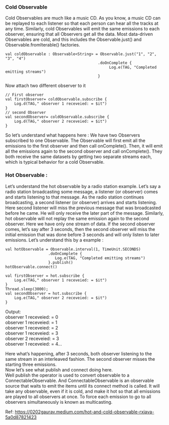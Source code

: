 ### Cold Observable

Cold Observables are much like a music CD. As you know, a music CD can be replayed to each listener so that each person can hear all the tracks at any time. Similarly, cold Observables will emit the same emissions to each observer, ensuring that all Observers get all the data. Most data-driven Observables are cold, and this includes the Observable.just() and Observable.fromIterable() factories.
```
val coldObservable : Observable<String> = Observable.just("1", "2", "3", "4")
                                         .doOnComplete {
                                              Log.e(TAG, "Completed emitting streams")
                                         }
```
Now attach two different observer to it
```
// First observer
val firstObserver= coldObservable.subscribe {
    Log.d(TAG," observer 1 receveied: = $it")
}
// second Observer
val secondObserver= coldObservable.subscribe {
    Log.d(TAG," observer 2 receveied: = $it")
}
```
So let’s understand what happens here :
We have two Observers subscribed to one Observable. The Observable will first emit all the emissions to the first observer and then call onComplete(). Then, it will emit all the emissions again to the second observer and call onComplete(). They both receive the same datasets by getting two separate streams each, which is typical behavior for a cold Observable.

### Hot Observable :
Let’s understand the hot observable by a radio station example. Let’s say a radio station broadcasting some message, a listener (or observer) comes and starts listening to that message. As the radio station continues broadcasting, a second listener (or observer) arrives and starts listening. Here second listener will miss the previous message that was broadcasted before he came. He will only receive the later part of the message.
Similarly, hot observable will not replay the same emission again to the second observer. Here we have only one stream of data. If the second observer comes, let’s say after 3 seconds, then the second observer will miss the initial emission that was done before 3 seconds and will only listen to later emissions.
Let’s understand this by a example :

```
val hotObservable = Observable.interval(1, TimeUnit.SECONDS)
                   .doOnComplete {
                      Log.e(TAG, "Completed emitting streams")
                   }.publish()
hotObservable.connect()
```
```
val firstObserver = hot.subscribe {
    Log.e(TAG," observer 1 receveied: = $it")
}
Thread.sleep(3000);
val secondObserver = hot.subscribe {
    Log.e(TAG," observer 2 receveied: = $it")
}
```
Output: <br/>
observer 1 receveied: = 0 <br/>
observer 1 receveied: = 1 <br/>
observer 1 receveied: = 2 <br/>
observer 1 receveied: = 3 <br/>
observer 2 receveied: = 3 <br/>
observer 1 receveied: = 4... <br/>

Here what’s happening, after 3 seconds, both observer listening to the same stream in an interleaved fashion. The second observer misses the starting three emissions. <br/>
Now let’s see what publish and connect doing here. <br/>
Well publish the operator is used to convert observable to a ConnectableObservable. And ConnectableObservable is an observable source that waits to emit the items until its connect method is called.
It will take any observable, even if it is cold, and make it hot so that all emissions are played to all observers at once. To force each emission to go to all observers simultaneously is known as multicasting.



Ref: https://0202gaurav.medium.com/hot-and-cold-observable-rxjava-5a0d87821423
